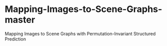 # Mapping-Images-to-Scene-Graphs-master
Mapping Images to Scene Graphs with Permutation-Invariant Structured Prediction
